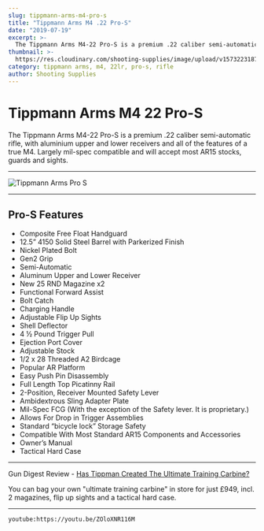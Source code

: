 ```yaml
---
slug: tippmann-arms-m4-pro-s
title: "Tippmann Arms M4 .22 Pro-S"
date: "2019-07-19"
excerpt: >-
  The Tippmann Arms M4-22 Pro-S is a premium .22 caliber semi-automatic rifle, with aluminium upper and lower receivers and all of the features of a true M4.
thumbnail: >-
  https://res.cloudinary.com/shooting-supplies/image/upload/v1573223187/Blog/Gun-Of-The-Week-Tippmann-Arms-Pro-S.webp
category: tippmann arms, m4, 22lr, pro-s, rifle
author: Shooting Supplies
---
```


# **Tippmann Arms M4 22 Pro-S**

The Tippmann Arms M4-22 Pro-S is a premium .22 caliber semi-automatic rifle, with aluminium upper and lower receivers and all of the features of a true M4. Largely mil-spec compatible and will accept most AR15 stocks, guards and sights.

---

![Tippmann Arms Pro S](https://res.cloudinary.com/shooting-supplies/image/upload/v1573223187/Blog/Gun-Of-The-Week-Tippmann-Arms-Pro-S.webp)

---

## **Pro-S Features**

- Composite Free Float Handguard
- 12.5” 4150 Solid Steel Barrel with Parkerized Finish
- Nickel Plated Bolt
- Gen2 Grip
- Semi-Automatic
- Aluminum Upper and Lower Receiver
- New 25 RND Magazine x2
- Functional Forward Assist
- Bolt Catch
- Charging Handle
- Adjustable Flip Up Sights
- Shell Deflector
- 4 ½ Pound Trigger Pull
- Ejection Port Cover
- Adjustable Stock
- 1/2 x 28 Threaded A2 Birdcage
- Popular AR Platform
- Easy Push Pin Disassembly
- Full Length Top Picatinny Rail
- 2-Position, Receiver Mounted Safety Lever
- Ambidextrous Sling Adapter Plate
- Mil-Spec FCG (With the exception of the Safety lever. It is proprietary.)
- Allows For Drop in Trigger Assemblies
- Standard “bicycle lock” Storage Safety
- Compatible With Most Standard AR15 Components and Accessories
- Owner’s Manual
- Tactical Hard Case

---

Gun Digest Review - [Has Tippman Created The Ultimate Training Carbine?](https://gundigest.com/rifles/ars-rifles/m4-22-pro-has-tippman-created-the-ultimate-training-carbine)

You can bag your own "ultimate training carbine" in store for just £949, incl. 2 magazines, flip up sights and a tactical hard case.

---

`youtube:https://youtu.be/ZOloXNR116M`
